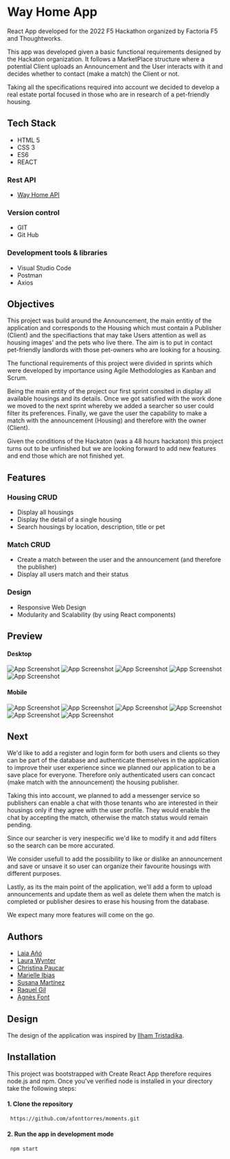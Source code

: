 
# Way Home App
React App developed for the 2022 F5 Hackathon organized by Factoria F5 and Thoughtworks. 

This app was developed given a basic functional requirements designed by the Hackaton organization. It follows a MarketPlace structure where a potential Client uploads an Announcement and the User interacts with it and decides whether to contact (make a match) the Client or not.

Taking all the specifications required into account we decided to develop a real estate portal focused in those who are in research of a pet-friendly housing.


## Tech Stack
+ HTML 5
+ CSS 3
+ ES6
+ REACT

### Rest API
+ [Way Home API](https://github.com/afonttorres/way-homeAPI)

### Version control
+ GIT
+ Git Hub

### Development tools & libraries
+ Visual Studio Code
+ Postman
+ Axios

## Objectives
This project was build around the Announcement, the main entitiy of the application and corresponds to the Housing which must contain a Publisher (Client) and the specifiactions that may take Users attention as well as housing images' and the pets who live there. The aim is to put in contact pet-friendly landlords with those pet-owners who are looking for a housing.

The functional requirements of this project were divided in sprints which were developed by importance using Agile Methodologies as Kanban and Scrum.

Being the main entity of the project our first sprint consited in display all available housings and its details. Once we got satisfied with the work done we moved to the next sprint whereby we added a searcher so user could filter its preferences. Finally, we gave the user the capability to make a match with the announcement (Housing) and therefore with the owner (Client). 

Given the conditions of the Hackaton (was a 48 hours hackaton) this project turns out to be unfinished but we are looking forward to add new features and end those which are not finished yet. 


## Features
### Housing CRUD
+ Display all housings
+ Display the detail of a single housing
+ Search housings by location, description, title or pet

### Match CRUD
+ Create a match between the user and the announcement (and therefore the publisher)
+ Display all users match and their status


### Design
+ Responsive Web Design
+ Modularity and Scalability (by using React components)

## Preview
#### Desktop
![App Screenshot](./assets/desk/landing.png)
![App Screenshot](./assets/desk/home.png)
![App Screenshot](./assets/desk/detail.png)
![App Screenshot](./assets/desk/searcher-cat.png)
![App Screenshot](./assets/desk/completed-match.png)

#### Mobile
![App Screenshot](./assets/mobile/landing.png)
![App Screenshot](./assets/mobile/home.png)
![App Screenshot](./assets/mobile/detail-opened.png)
![App Screenshot](./assets/mobile/detail-closed.png)
![App Screenshot](./assets/mobile/match.png)
![App Screenshot](./assets/mobile/searcher.png)

## Next
We'd like to add a register and login form for both users and clients so they can be part of the database and authenticate themselves in the application to improve their user experience since we planned our application to be a save place for everyone. Therefore only authenticated users can concact (make match with the announcement) the housing publisher.

Taking this into account, we planned to add a messenger service so publishers can enable a chat with those tenants who are interested in their housings only if they agree with the user profile. They would enable the chat by accepting the match, otherwise the match status would remain pending.

Since our searcher is very inespecific we'd like to modify it and add filters so the search can be more accurated.

We consider usefull to add the possibility to like or dislike an announcement and save or unsave it so user can organize their favourite housings with different purposes.

Lastly, as its the main point of the application, we'll add a form to upload announcements and update them as well as delete them when the match is completed or publisher desires to erase his housing from the database.

We expect many more features will come on the go.

## Authors
+ [Laia Añó](mailto:laiaafernandez18@gmail.com)
+ [Laura Wynter](https://github.com/Laurawynter)
+ [Christina Paucar](https://github.com/Christyg24)
+ [Marielle Ibias](https://github.com/marielleia)
+ [Susana Martínez](https://github.com/Susipro)
+ [Raquel Gil](https://github.com/Rgildeprado)
+ [Agnès Font](https://github.com/afonttorres)


## Design
The design of the application was inspired by [Ilham Tristadika](https://dribbble.com/shots/16442305-Riyel-Real-Estate-App/attachments/11131331?mode=media).

## Installation
This project was bootstrapped with Create React App therefore requires node.js and npm.  Once you've verified node is installed in your directory take the following steps:

#### 1. Clone the repository
```bash
 https://github.com/afonttorres/moments.git
```


#### 2. Run the app in development mode
```bash
 npm start
 ``` 
